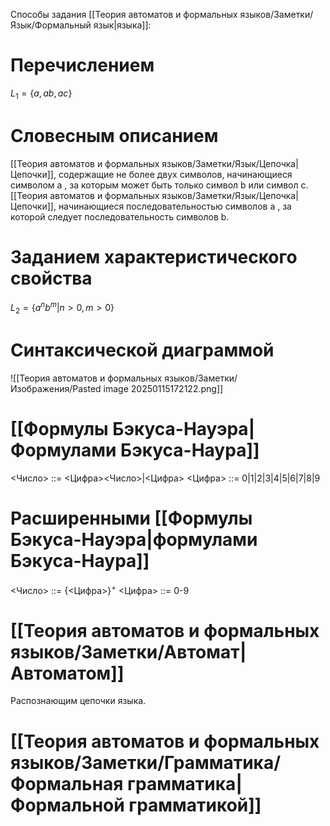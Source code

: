 
Способы задания [[Теория автоматов и формальных языков/Заметки/Язык/Формальный язык|языка]]:
# Перечислением
$L_1 = \{a, ab, ac\}$
# Словесным описанием 
[[Теория автоматов и формальных языков/Заметки/Язык/Цепочка|Цепочки]], содержащие не более двух символов, начинающиеся символом a , за которым может быть только символ b или символ c. 
[[Теория автоматов и формальных языков/Заметки/Язык/Цепочка|Цепочки]], начинающиеся последовательностью символов a , за которой следует последовательность символов b.
# Заданием характеристического свойства
$L_2=\{a^nb^m|n>0,m>0\}$
# Синтаксической диаграммой
![[Теория автоматов и формальных языков/Заметки/Изображения/Pasted image 20250115172122.png]]
# [[Формулы Бэкуса-Науэра|Формулами Бэкуса-Наура]]
<Число> ::= <Цифра><Число>|<Цифра>
<Цифра> ::= 0|1|2|3|4|5|6|7|8|9

# Расширенными [[Формулы Бэкуса-Науэра|формулами Бэкуса-Наура]]
<Число> ::= $\{$<Цифра>$\}^+$
<Цифра> ::= 0-9
# [[Теория автоматов и формальных языков/Заметки/Автомат|Автоматом]]
Распознающим цепочки языка.
# [[Теория автоматов и формальных языков/Заметки/Грамматика/Формальная грамматика|Формальной грамматикой]]